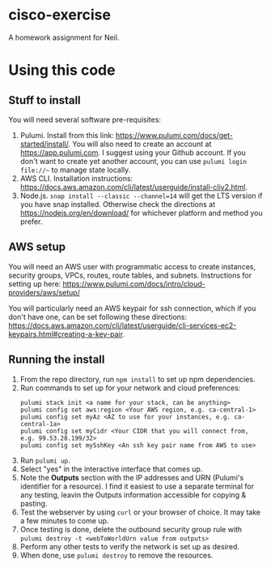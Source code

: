 # cisco-exercise
A homework assignment for Neil.

# Using this code

## Stuff to install

You will need several software pre-requisites:

1. Pulumi. Install from this link: https://www.pulumi.com/docs/get-started/install/. You will also need to create an account at https://app.pulumi.com. I suggest using your Github account. If you don't want to create yet another account, you can use `pulumi login file://~` to manage state locally.
2. AWS CLI. Installation instructions: https://docs.aws.amazon.com/cli/latest/userguide/install-cliv2.html.
3. Node.js. `snap install --classic --channel=14` will get the LTS version if you have snap installed. Otherwise check the directions at https://nodejs.org/en/download/ for whichever platform and method you prefer.

## AWS setup

You will need an AWS user with programmatic access to create instances, security groups, VPCs, routes, route tables, and subnets. Instructions for setting up here: https://www.pulumi.com/docs/intro/cloud-providers/aws/setup/

You will particularly need an AWS keypair for ssh connection, which if you don't have one, can be set following these directions: https://docs.aws.amazon.com/cli/latest/userguide/cli-services-ec2-keypairs.html#creating-a-key-pair.

## Running the install

1. From the repo directory, run `npm install` to set up npm dependencies.
2. Run commands to set up for your network and cloud preferences:
    ```
    pulumi stack init <a name for your stack, can be anything>
    pulumi config set aws:region <Your AWS region, e.g. ca-central-1>
    pulumi config set myAz <AZ to use for your instances, e.g. ca-central-1a>
    pulumi config set myCidr <Your CIDR that you will connect from, e.g. 99.53.28.199/32>
    pulumi config set mySshKey <An ssh key pair name from AWS to use>
    ```
3. Run `pulumi up`.
4. Select "yes" in the interactive interface that comes up.
5. Note the **Outputs** section with the IP addresses and URN (Pulumi's identifier for a resource). I find it easiest to use a separate terminal for any testing, leavin the Outputs information accessible for copying & pasting.
6. Test the webserver by using `curl` or your browser of choice. It may take a few minutes to come up.
7. Once testing is done, delete the outbound security group rule with `pulumi destroy -t <webToWorldUrn value from outputs>`
8. Perform any other tests to verify the network is set up as desired.
9. When done, use `pulumi destroy` to remove the resources.
